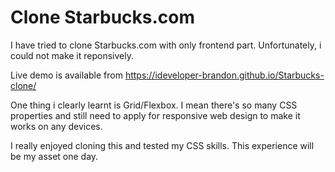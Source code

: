 # Clone Starbucks.com 

I have tried to clone Starbucks.com with only frontend part. Unfortunately, i could not make it reponsively. 

Live demo is available from https://ideveloper-brandon.github.io/Starbucks-clone/

One thing i clearly learnt is Grid/Flexbox. I mean there's so many CSS properties and still need to apply for responsive web design to make it works on any devices. 

I really enjoyed cloning this and tested my CSS skills. This experience will be my asset one day. 
